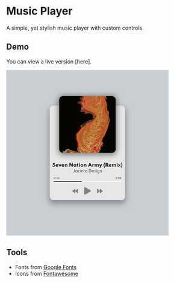 # Music Player
A simple, yet stylish music player with custom controls.

## Demo
You can view a live version [here].

[![](demo.png)](#)

## Tools
* Fonts from [Google Fonts](https://fonts.google.com/)
* Icons from [Fontawesome](https://fontawesome.com/)
